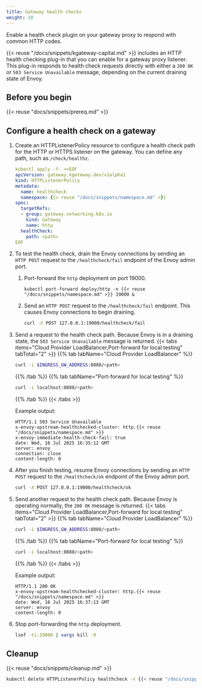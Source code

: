 ```yaml
---
title: Gateway health checks
weight: 10
---
```


Enable a health check plugin on your gateway proxy to respond with common HTTP codes.

{{< reuse "/docs/snippets/kgateway-capital.md" >}} includes an HTTP health checking plug-in that you can enable for a gateway proxy listener. This plug-in responds to health check requests directly with either a `200 OK` or `503 Service Unavailable` message, depending on the current draining state of Envoy.

## Before you begin

{{< reuse "docs/snippets/prereq.md" >}}
 
## Configure a health check on a gateway

1. Create an HTTPListenerPolicy resource to configure a health check path for the HTTP or HTTPS listener on the gateway. You can define any path, such as `/check/healthz`.
   ```yaml
   kubectl apply -f- <<EOF
   apiVersion: gateway.kgateway.dev/v1alpha1
   kind: HTTPListenerPolicy
   metadata:
     name: healthcheck
     namespace: {{< reuse "/docs/snippets/namespace.md" >}}
   spec:
     targetRefs:
     - group: gateway.networking.k8s.io
       kind: Gateway
       name: http
     healthCheck:
       path: <path>
   EOF
   ```

2. To test the health check, drain the Envoy connections by sending an `HTTP POST` request to the `/healthcheck/fail` endpoint of the Envoy admin port.
   1. Port-forward the `http` deployment on port 19000.
      ```shell
      kubectl port-forward deploy/http -n {{< reuse "/docs/snippets/namespace.md" >}} 19000 &
      ```
   2. Send an `HTTP POST` request to the `/healthcheck/fail` endpoint. This causes Envoy connections to begin draining.
      ```sh
      curl -X POST 127.0.0.1:19000/healthcheck/fail
      ```

3. Send a request to the health check path. Because Envoy is in a draining state, the `503 Service Unavailable` message is returned.
   {{< tabs items="Cloud Provider LoadBalancer,Port-forward for local testing" tabTotal="2" >}}
   {{% tab tabName="Cloud Provider LoadBalancer" %}}
   ```sh
   curl -i $INGRESS_GW_ADDRESS:8080/<path>
   ```
   {{% /tab %}}
   {{% tab tabName="Port-forward for local testing" %}}
   ```sh
   curl -i localhost:8080/<path>
   ```
   {{% /tab %}}
   {{< /tabs >}}

   Example output:
   ```console
   HTTP/1.1 503 Service Unavailable
   x-envoy-upstream-healthchecked-cluster: http.{{< reuse "/docs/snippets/namespace.md" >}}
   x-envoy-immediate-health-check-fail: true
   date: Wed, 16 Jul 2025 16:35:12 GMT
   server: envoy
   connection: close
   content-length: 0
   ```

4. After you finish testing, resume Envoy connections by sending an `HTTP POST` request to the `/healthcheck/ok` endpoint of the Envoy admin port.
   ```sh
   curl -X POST 127.0.0.1:19000/healthcheck/ok
   ```

5. Send another request to the health check path. Because Envoy is operating normally, the `200 OK` message is returned.
   {{< tabs items="Cloud Provider LoadBalancer,Port-forward for local testing" tabTotal="2" >}}
   {{% tab tabName="Cloud Provider LoadBalancer" %}}
   ```sh
   curl -i $INGRESS_GW_ADDRESS:8080/<path>
   ```
   {{% /tab %}}
   {{% tab tabName="Port-forward for local testing" %}}
   ```sh
   curl -i localhost:8080/<path>
   ```
   {{% /tab %}}
   {{< /tabs >}}

   Example output:
   ```console
   HTTP/1.1 200 OK
   x-envoy-upstream-healthchecked-cluster: http.{{< reuse "/docs/snippets/namespace.md" >}}
   date: Wed, 16 Jul 2025 16:37:13 GMT
   server: envoy
   content-length: 0
   ```

6. Stop port-forwarding the `http` deployment.
   ```sh
   lsof -ti:19000 | xargs kill -9
   ```

## Cleanup

{{< reuse "docs/snippets/cleanup.md" >}}

```sh
kubectl delete HTTPListenerPolicy healthcheck -n {{< reuse "/docs/snippets/namespace.md" >}}
```